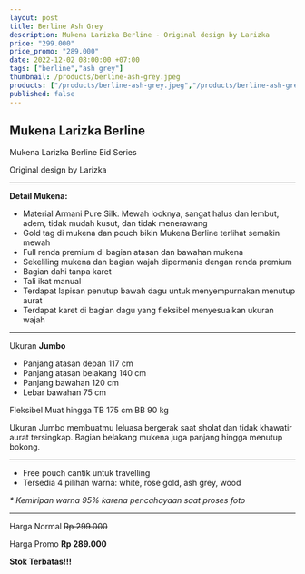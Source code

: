```yaml
---
layout: post
title: Berline Ash Grey
description: Mukena Larizka Berline - Original design by Larizka
price: "299.000"
price_promo: "289.000"
date: 2022-12-02 08:00:00 +07:00
tags: ["berline","ash grey"]
thumbnail: /products/berline-ash-grey.jpeg
products: ["/products/berline-ash-grey.jpeg","/products/berline-ash-grey-1.jpeg","/products/berline-ash-grey-2.jpeg","/products/berline-ash-grey-3.jpeg"]
published: false
---
```


## Mukena Larizka Berline ##

Mukena Larizka Berline Eid Series

Original design by Larizka

---

**Detail Mukena:**

* Material Armani Pure Silk. Mewah looknya, sangat halus dan lembut, adem, tidak mudah kusut, dan tidak menerawang
* Gold tag di mukena dan pouch bikin Mukena Berline terlihat semakin mewah
* Full renda premium di bagian atasan dan bawahan mukena
* Sekeliling mukena dan bagian wajah dipermanis dengan renda premium
* Bagian dahi tanpa karet
* Tali ikat manual
* Terdapat lapisan penutup bawah dagu untuk menyempurnakan menutup aurat
* Terdapat karet di bagian dagu yang fleksibel menyesuaikan ukuran wajah

---

Ukuran **Jumbo**

* Panjang atasan depan 117 cm
* Panjang atasan belakang 140 cm
* Panjang bawahan 120 cm
* Lebar bawahan 75 cm

Fleksibel Muat hingga TB 175 cm BB 90 kg

Ukuran Jumbo membuatmu leluasa bergerak saat sholat dan tidak khawatir aurat tersingkap. Bagian belakang mukena juga panjang hingga menutup bokong.

---

* Free pouch cantik untuk travelling
* Tersedia 4 pilihan warna: white, rose gold, ash grey, wood

_* Kemiripan warna 95% karena pencahayaan saat proses foto_

---

Harga Normal ~~Rp 299.000~~

Harga Promo **Rp 289.000**

**Stok Terbatas!!!**
